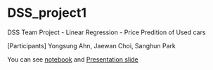 # DSS_project1
DSS Team Project - Linear Regression - Price Predition of Used cars

[Participants] Yongsung Ahn, Jaewan Choi, Sanghun Park

You can see [notebook](http://nbviewer.jupyter.org/github/yongdusan/DSS_project1/blob/master/Project1_DataMacho_170630.ipynb) and [Presentation slide](https://www.slideshare.net/BillieChoi/toyota-price-project-team-data-macho)
